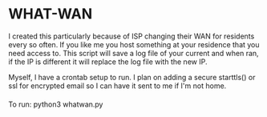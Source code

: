 # WHAT-WAN

I created this particularly because of ISP changing their WAN for residents every so often. If you like me you host something at your residence
that you need access to. This script will save a log file of your current and when ran, if the IP is different it will replace the log file with
the new IP. 

Myself, I have a crontab setup to run. I plan on adding a secure starttls() or ssl for encrypted email so I can have it sent to me if I'm not home.

####
To run: python3 whatwan.py
